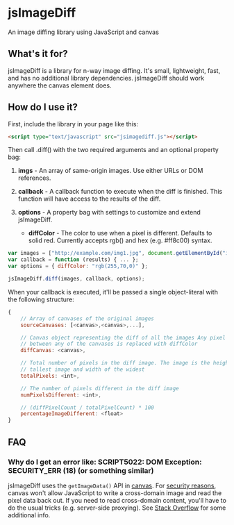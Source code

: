jsImageDiff
===========

An image diffing library using JavaScript and canvas

What's it for?
--------------
jsImageDiff is a library for n-way image diffing. It's small, lightweight, fast, and has no additional library dependencies. jsImageDiff should work anywhere the canvas element does.

How do I use it?
----------------
First, include the library in your page like this:

```html
<script type="text/javascript" src="jsimagediff.js"></script>
```

Then call .diff() with the two required arguments and an optional property bag:

1. **imgs** - An array of same-origin images. Use either URLs or DOM references.
1. **callback** - A callback function to execute when the diff is finished. This function will have access to the results of the diff.
1. **options** - A property bag with settings to customize and extend jsImageDiff.

    * **diffColor** - The color to use when a pixel is different. Defaults to solid red. Currently accepts rgb() and hex (e.g. #ff8c00) syntax.


```javascript
var images = ["http://example.com/img1.jpg", document.getElementById("img2"), "http://example.com/img3.png"];
var callback = function (results) { ... };
var options = { diffColor: "rgb(255,70,0)" };

jsImageDiff.diff(images, callback, options);
```

When your callback is executed, it'll be passed a single object-literal with the following structure:

```javascript
{
    // Array of canvases of the original images
    sourceCanvases: [<canvas>,<canvas>,...],

    // Canvas object representing the diff of all the images Any pixel that differs
    // between any of the canvases is replaced with diffColor
    diffCanvas: <canvas>,

    // Total number of pixels in the diff image. The image is the height of the
    // tallest image and width of the widest
    totalPixels: <int>,

    // The number of pixels different in the diff image
    numPixelsDifferent: <int>,

    // (diffPixelCount / totalPixelCount) * 100
    percentageImageDifferent: <float>
}
```

FAQ
---

### Why do I get an error like: SCRIPT5022: DOM Exception: SECURITY_ERR (18) (or something similar) ###
jsImageDiff uses the `getImageData()` API in [canvas](http://www.w3.org/TR/html5/the-canvas-element.html#the-canvas-element "HTML5 canvas spec"). For [security reasons](http://www.w3.org/TR/html5/the-canvas-element.html#security-with-canvas-elements "Security with canvas elements"), canvas won't allow JavaScript to write a cross-domain image and read the pixel data back out. If you need to read cross-domain content, you'll have to do the usual tricks (e.g. server-side proxying). See [Stack Overflow](http://stackoverflow.com/questions/4672643/html5-canvas-getimagedata-and-same-origin-policy) for some additional info.